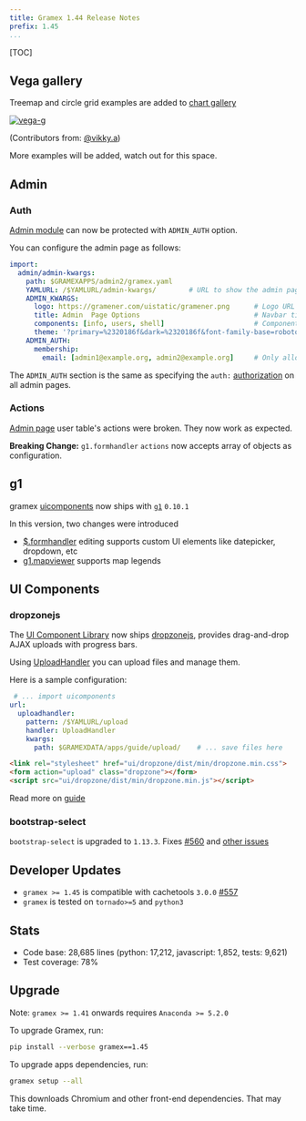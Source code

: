 ```yaml
---
title: Gramex 1.44 Release Notes
prefix: 1.45
...
```


[TOC]

## Vega gallery

Treemap and circle grid examples are added to [chart gallery](../../chart/gallery.html)

[![vega-g](../1.44/vega-gallery.png)](../../chart/gallery.html)

(Contributors from: [@vikky.a](https://code.gramener.com/vikky.a))

More examples will be added, watch out for this space.

## Admin

### Auth

[Admin module](../../admin/) can now be protected with `ADMIN_AUTH` option.

You can configure the admin page as follows:

```yaml
import:
  admin/admin-kwargs:
    path: $GRAMEXAPPS/admin2/gramex.yaml
    YAMLURL: /$YAMLURL/admin-kwargs/        # URL to show the admin page at
    ADMIN_KWARGS:
      logo: https://gramener.com/uistatic/gramener.png      # Logo URL
      title: Admin  Page Options                            # Navbar title
      components: [info, users, shell]                      # Components to show
      theme: '?primary=%2320186f&dark=%2320186f&font-family-base=roboto&body-bg=%23f8f8f8'  # Bootstrap theme query
    ADMIN_AUTH:
      membership:
        email: [admin1@example.org, admin2@example.org]     # Only allow these users
```

The `ADMIN_AUTH` section is the same as specifying the `auth:`
[authorization](../../auth/#authorization) on all admin pages.

### Actions

[Admin page](../../admin/admin/?tab=users) user table's actions were broken. They now work as expected. 

**Breaking Change:** `g1.formhandler` `actions` now accepts array of objects as configuration.

## g1

gramex [uicomponents](../../uicomponents) now ships with [`g1`](https://code.gramener.com/cto/g1) `0.10.1`

In this version, two changes were introduced

- [$.formhandler](https://code.gramener.com/cto/g1#formhandler) editing supports custom UI elements like datepicker, dropdown, etc
- [g1.mapviewer](https://code.gramener.com/cto/g1#g1-mapviewer) supports map legends

## UI Components

### dropzonejs

The [UI Component Library](../../uicomponents) now ships [dropzonejs](https://www.dropzonejs.com/), provides drag-and-drop AJAX uploads with progress bars.

Using [UploadHandler](../../uploadhandler/#ajax-uploads) you can upload files and manage them.

Here is a sample configuration:

```yaml
 # ... import uicomponents
url:
  uploadhandler:
    pattern: /$YAMLURL/upload
    handler: UploadHandler
    kwargs:
      path: $GRAMEXDATA/apps/guide/upload/    # ... save files here
```

```html
<link rel="stylesheet" href="ui/dropzone/dist/min/dropzone.min.css">
<form action="upload" class="dropzone"></form>
<script src="ui/dropzone/dist/min/dropzone.min.js"></script>
```

Read more on [guide](../../uploadhandler/#ajax-uploads)

### bootstrap-select

`bootstrap-select` is upgraded to `1.13.3`.
Fixes [#560](https://code.gramener.com/cto/gramex/issues/560) and
[other issues](https://github.com/snapappointments/bootstrap-select/blob/v1.13.0-dev/CHANGELOG.md#v1133-2018-10-15)

## Developer Updates

- `gramex >= 1.45` is compatible with cachetools `3.0.0` [#557](https://code.gramener.com/cto/gramex/issues/557)
- `gramex` is tested on `tornado>=5` and `python3`

## Stats

- Code base: 28,685 lines (python: 17,212, javascript: 1,852, tests: 9,621)
- Test coverage: 78%

## Upgrade

Note: `gramex >= 1.41` onwards requires `Anaconda >= 5.2.0`

To upgrade Gramex, run:

```bash
pip install --verbose gramex==1.45
```

To upgrade apps dependencies, run:

```bash
gramex setup --all
```

This downloads Chromium and other front-end dependencies. That may take time.
